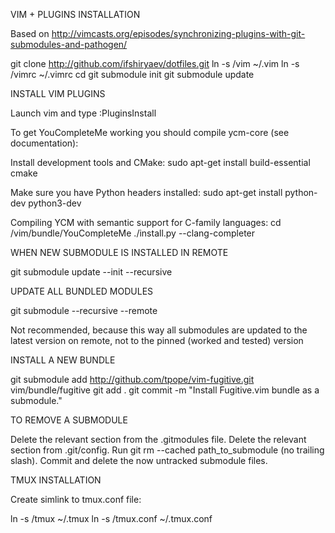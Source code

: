 VIM + PLUGINS INSTALLATION

Based on http://vimcasts.org/episodes/synchronizing-plugins-with-git-submodules-and-pathogen/

git clone http://github.com/ifshiryaev/dotfiles.git <path to repo>
ln -s <path to repo>/vim ~/.vim 
ln -s <path to repo>/vimrc ~/.vimrc
cd <path to repo>
git submodule init
git submodule update


INSTALL VIM PLUGINS

Launch vim and type :PluginsInstall

To get YouCompleteMe working you should compile ycm-core (see documentation):

Install development tools and CMake:
sudo apt-get install build-essential cmake

Make sure you have Python headers installed:
sudo apt-get install python-dev python3-dev

Compiling YCM with semantic support for C-family languages:
cd <path to repo>/vim/bundle/YouCompleteMe
./install.py --clang-completer


WHEN NEW SUBMODULE IS INSTALLED IN REMOTE

git submodule update --init --recursive


UPDATE ALL BUNDLED MODULES

git submodule --recursive --remote

Not recommended, because this way all submodules are updated to the latest version on remote, 
not to the pinned (worked and tested) version


INSTALL A NEW BUNDLE

git submodule add http://github.com/tpope/vim-fugitive.git vim/bundle/fugitive
git add .
git commit -m "Install Fugitive.vim bundle as a submodule."


TO REMOVE A SUBMODULE

Delete the relevant section from the .gitmodules file.
Delete the relevant section from .git/config.
Run git rm --cached path_to_submodule (no trailing slash).
Commit and delete the now untracked submodule files.

TMUX INSTALLATION

Create simlink to tmux.conf file:

ln -s <path to repo>/tmux ~/.tmux
ln -s <path to repo>/tmux.conf ~/.tmux.conf
